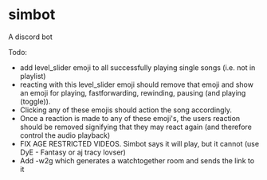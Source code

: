 # simbot
A discord bot


Todo:

- add level_slider emoji to all successfully playing single songs (i.e. not in playlist)
- reacting with this level_slider emoji should remove that emoji and show an emoji for playing, fastforwarding, rewinding, pausing (and playing (toggle)).
- Clicking any of these emojis should action the song accordingly.
- Once a reaction is made to any of these emoji's, the users reaction should be removed signifying that they may react again (and therefore control the audio playback)
- FIX AGE RESTRICTED VIDEOS. Simbot says it will play, but it cannot (use DyE - Fantasy or aj tracy lovser)
- Add -w2g which generates a watchtogether room and sends the link to it
